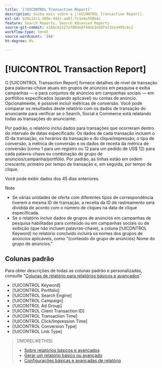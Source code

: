 ```yaml
---
title: '[!UICONTROL Transaction Report]'
description: Saiba mais sobre o [!UICONTROL Transaction Report].
exl-id: b20c22c1-280e-4dd1-aa6f-7c1e9af09b4c
feature: Search Reports, Search Advanced Reports
source-git-commit: e16bc62127a708de8f4deb1eddfa53a14405cbc2
workflow-type: tm+mt
source-wordcount: '266'
ht-degree: 0%

---
```


# [!UICONTROL Transaction Report]

O [!UICONTROL Transaction Report] fornece detalhes de nível de transação para palavras-chave atuais em grupos de anúncios em pesquisa e
exiba campanhas — e para conjuntos de anúncios em campanhas sociais — em portfólios especificados (quando aplicável) ou contas de anúncio. Opcionalmente, é possível incluir métricas de conversão. Você pode comparar os resultados deste relatório com os dados de transação do anunciante para verificar se o Search, Social e Commerce está relatando todas as transações do anunciante.

Por padrão, o relatório inclui dados para transações que ocorreram dentro do intervalo de datas especificado. Os dados de cada transação incluem o ID da transação, os horários da transação e do clique/impressão, o tipo de conversão, a métrica de conversão e os dados de receita da métrica de conversão (como 1 para um registro ou 12 para um pedido de US$ 12) para cada palavra-chave ou combinação de grupo de anúncios/campanha/portfólio. Por padrão, as linhas estão em ordem crescente, primeiro por tempo de transação e, em seguida, por tempo de clique.

Você pode exibir dados dos 45 dias anteriores.

>[!NOTE]
>
>* Se várias unidades de oferta com diferentes tipos de correspondência tiverem a mesma ID de transação, a receita da ID de rastreamento será dividida de acordo com o número de cliques na data de clique especificada.
>* Se o relatório incluir dados de grupos de anúncios em campanhas de pesquisa habilitadas para conteúdo ou em campanhas sociais ou de exibição (que não incluem palavras-chave), a coluna [!UICONTROL Keyword] no relatório concluído incluirá os nomes dos grupos de anúncios aplicáveis, como &quot;(conteúdo do grupo de anúncios) Nome do grupo de anúncios.&quot;

## Colunas padrão

Para obter descrições de todas as colunas padrão e personalizadas, consulte &quot;[Colunas de relatório para relatórios básicos e avançados](basic-advanced-report-columns.md)&quot;.

* [!UICONTROL Keyword]
* [!UICONTROL Portfolio]
* [!UICONTROL Search Engine]
* [!UICONTROL Campaign]
* [!UICONTROL Ad Group]
* [!UICONTROL Client Transaction ID]
* [!UICONTROL Transaction Time]
* [!UICONTROL Click/Impression Time]
* [!UICONTROL Conversion Type]
* [!UICONTROL Link Type]

>[!MORELIKETHIS]
>
>* [Sobre relatórios básicos e avançados](basic-advanced-report-about.md)
>* [Gerar um relatório básico ou avançado](basic-advanced-report-generate.md)
>* [Configurações básicas e avançadas de relatório](basic-advanced-report-settings.md)
